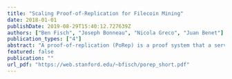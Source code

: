 ```yaml
---
title: "Scaling Proof-of-Replication for Filecoin Mining"
date: 2018-01-01
publishDate: 2019-08-29T15:40:12.727639Z
authors: ["Ben Fisch", "Joseph Bonneau", "Nicola Greco", "Juan Benet"]
publication_types: ["4"]
abstract: "A proof-of-replication (PoRep) is a proof system that a server can use to demonstrate to a network in a publicly verifiable way that it is dedicating unique resources to storing one or more replicas of a data file. While it is not possible for PoReps to guarantee cryptographically that the prover's storage format is redundant, PoReps do guarantee that: (a) The prover must be using as much space to produce the proof as replicas it claims to store (it is a proof of space) (b) The prover can retrieve a committed data file (it is a proof of retrievability) (c) The prover can use the space to store this file without any overhead In this sense a PoRep is a useful proof of space. It is uniquely suited to replace proof-of-work in Nakamoto consensus as a Sybil resistance mechanism, while simultaneously incen-tivizing and subsidizing the cost of file storage. Technical report This is a short technical report on our constructions. A more detailed paper is forthcoming with information about our prototype implementation of PoReps."
featured: false
publication: ""
url_pdf: "https://web.stanford.edu/~bfisch/porep_short.pdf"
---
```


